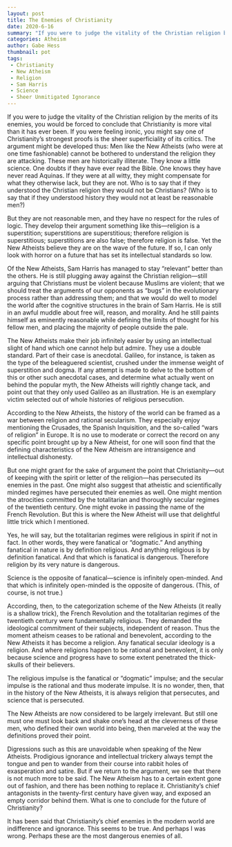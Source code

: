 ```yaml
---
layout: post
title: The Enemies of Christianity
date: 2020-6-16
summary: "If you were to judge the vitality of the Christian religion by the merits of its enemies, you would be forced to conclude that Christianity is more vital than it has ever been..."
categories: Atheism
author: Gabe Hess
thumbnail: pot
tags:
 - Christianity
 - New Atheism
 - Religion
 - Sam Harris
 - Science
 - Sheer Unmitigated Ignorance
---
```


If you were to judge the vitality of the Christian religion by the merits of its enemies, you would be forced to conclude that Christianity is more vital than it has ever been. If you were feeling ironic, you might say one of Christianity’s strongest proofs is the sheer superficiality of its critics. The argument might be developed thus: Men like the New Atheists (who were at one time fashionable) cannot be bothered to understand the religion they are attacking. These men are historically illiterate. They know a little science. One doubts if they have ever read the Bible. One knows they have never read Aquinas. If they were at all witty, they might compensate for what they otherwise lack, but they are not. Who is to say that if they understood the Christian religion they would not be Christians? (Who is to say that if they understood history they would not at least be reasonable men?)

But they are not reasonable men, and they have no respect for the rules of logic. They develop their argument something like this—religion is a superstition; superstitions are superstitious; therefore religion is superstitious; superstitions are also false; therefore religion is false. Yet the New Atheists believe they are on the wave of the future. If so, I can only look with horror on a future that has set its intellectual standards so low.

Of the New Atheists, Sam Harris has managed to stay “relevant” better than the others. He is still plugging away against the Christian religion—still arguing that Christians must be violent because Muslims are violent; that we should treat the arguments of our opponents as “bugs” in the evolutionary process rather than addressing them; and that we would do well to model the world after the cognitive structures in the brain of Sam Harris. He is still in an awful muddle about free will, reason, and morality. And he still paints himself as eminently reasonable while defining the limits of thought for his fellow men, and placing the majority of people outside the pale.

The New Atheists make their job infinitely easier by using an intellectual slight of hand which one cannot help but admire. They use a double standard. Part of their case is anecdotal. Galileo, for instance, is taken as the type of the beleaguered scientist, crushed under the immense weight of superstition and dogma. If any attempt is made to delve to the bottom of this or other such anecdotal cases, and determine what actually went on behind the popular myth, the New Atheists will rightly change tack, and point out that they only used Galileo as an illustration. He is an exemplary victim selected out of whole histories of religious persecution.

According to the New Atheists, the history of the world can be framed as a war between religion and rational secularism. They especially enjoy mentioning the Crusades, the Spanish Inquisition, and the so-called “wars of religion” in Europe. It is no use to moderate or correct the record on any specific point brought up by a New Atheist, for one will soon find that the defining characteristics of the New Atheism are intransigence and intellectual dishonesty.

But one might grant for the sake of argument the point that Christianity—out of keeping with the spirit or letter of the religion—has persecuted its enemies in the past. One might also suggest that atheistic and scientifically minded regimes have persecuted their enemies as well. One might mention the atrocities committed by the totalitarian and thoroughly secular regimes of the twentieth century. One might evoke in passing the name of the French Revolution. But this is where the New Atheist will use that delightful little trick which I mentioned.

Yes, he will say, but the totalitarian regimes were religious in spirit if not in fact. In other words, they were fanatical or “dogmatic.” And anything fanatical in nature is by definition religious. And anything religious is by definition fanatical. And that which is fanatical is dangerous. Therefore religion by its very nature is dangerous.

Science is the opposite of fanatical—science is infinitely open-minded. And that which is infinitely open-minded is the opposite of dangerous. (This, of course, is not true.)

According, then, to the categorization scheme of the New Atheists (it really is a shallow trick), the French Revolution and the totalitarian regimes of the twentieth century were fundamentally religious. They demanded the ideological commitment of their subjects, independent of reason. Thus the moment atheism ceases to be rational and benevolent, according to the New Atheists it has become a religion. Any fanatical secular ideology is a religion. And where religions happen to be rational and benevolent, it is only because science and progress have to some extent penetrated the thick-skulls of their believers.

The religious impulse is the fanatical or “dogmatic” impulse; and the secular impulse is the rational and thus moderate impulse. It is no wonder, then, that in the history of the New Atheists, it is always religion that persecutes, and science that is persecuted.

The New Atheists are now considered to be largely irrelevant. But still one must one must look back and shake one’s head at the cleverness of these men, who defined their own world into being, then marveled at the way the definitions proved their point.

Digressions such as this are unavoidable when speaking of the New Atheists. Prodigious ignorance and intellectual trickery always tempt the tongue and pen to wander from their course into rabbit holes of exasperation and satire. But if we return to the argument, we see that there is not much more to be said. The New Atheism has to a certain extent gone out of fashion, and there has been nothing to replace it. Christianity’s chief antagonists in the twenty-first century have given way, and exposed an empty corridor behind them. What is one to conclude for the future of Christianity?

It has been said that Christianity’s chief enemies in the modern world are indifference and ignorance. This seems to be true. And perhaps I was wrong. Perhaps these are the most dangerous enemies of all.
